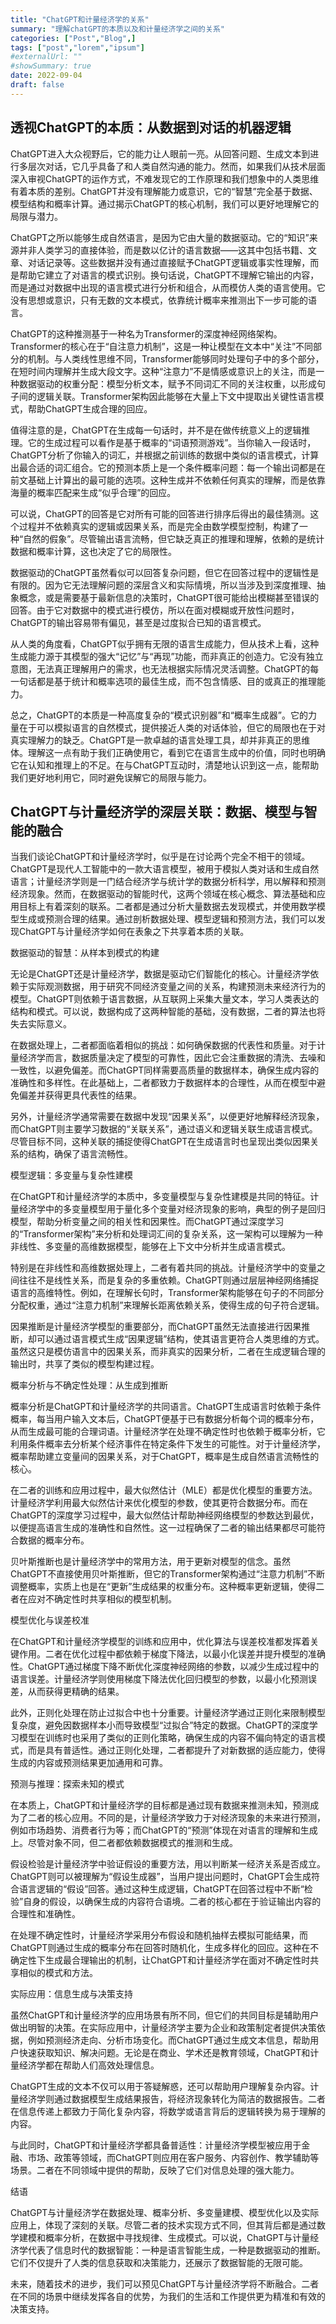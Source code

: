 ```yaml
---
title: "ChatGPT和计量经济学的关系"
summary: "理解chatGPT的本质以及和计量经济学之间的关系"
categories: ["Post","Blog",]
tags: ["post","lorem","ipsum"]
#externalUrl: ""
#showSummary: true
date: 2022-09-04
draft: false
---
```


## 透视ChatGPT的本质：从数据到对话的机器逻辑

ChatGPT进入大众视野后，它的能力让人眼前一亮。从回答问题、生成文本到进行多层次对话，它几乎具备了和人类自然沟通的能力。然而，如果我们从技术层面深入审视ChatGPT的运作方式，不难发现它的工作原理和我们想象中的人类思维有着本质的差别。ChatGPT并没有理解能力或意识，它的“智慧”完全基于数据、模型结构和概率计算。通过揭示ChatGPT的核心机制，我们可以更好地理解它的局限与潜力。

ChatGPT之所以能够生成自然语言，是因为它由大量的数据驱动。它的“知识”来源并非人类学习的直接体验，而是数以亿计的语言数据——这其中包括书籍、文章、对话记录等。这些数据并没有通过直接赋予ChatGPT逻辑或事实性理解，而是帮助它建立了对语言的模式识别。换句话说，ChatGPT不理解它输出的内容，而是通过对数据中出现的语言模式进行分析和组合，从而模仿人类的语言使用。它没有思想或意识，只有无数的文本模式，依靠统计概率来推测出下一步可能的语言。

ChatGPT的这种推测基于一种名为Transformer的深度神经网络架构。Transformer的核心在于“自注意力机制”，这是一种让模型在文本中“关注”不同部分的机制。与人类线性思维不同，Transformer能够同时处理句子中的多个部分，在短时间内理解并生成大段文字。这种“注意力”不是情感或意识上的关注，而是一种数据驱动的权重分配：模型分析文本，赋予不同词汇不同的关注权重，以形成句子间的逻辑关联。Transformer架构因此能够在大量上下文中提取出关键性语言模式，帮助ChatGPT生成合理的回应。

值得注意的是，ChatGPT在生成每一句话时，并不是在做传统意义上的逻辑推理。它的生成过程可以看作是基于概率的“词语预测游戏”。当你输入一段话时，ChatGPT分析了你输入的词汇，并根据之前训练的数据中类似的语言模式，计算出最合适的词汇组合。它的预测本质上是一个条件概率问题：每一个输出词都是在前文基础上计算出的最可能的选项。这种生成并不依赖任何真实的理解，而是依靠海量的概率匹配来生成“似乎合理”的回应。

可以说，ChatGPT的回答是它对所有可能的回答进行排序后得出的最佳猜测。这个过程并不依赖真实的逻辑或因果关系，而是完全由数学模型控制，构建了一种“自然的假象”。尽管输出语言流畅，但它缺乏真正的推理和理解，依赖的是统计数据和概率计算，这也决定了它的局限性。

数据驱动的ChatGPT虽然看似可以回答复杂问题，但它在回答过程中的逻辑性是有限的。因为它无法理解问题的深层含义和实际情境，所以当涉及到深度推理、抽象概念，或是需要基于最新信息的决策时，ChatGPT很可能给出模糊甚至错误的回答。由于它对数据中的模式进行模仿，所以在面对模糊或开放性问题时，ChatGPT的输出容易带有偏见，甚至是过度拟合已知的语言模式。

从人类的角度看，ChatGPT似乎拥有无限的语言生成能力，但从技术上看，这种生成能力源于其模型的强大“记忆”与“再现”功能，而非真正的创造力。它没有独立意图，无法真正理解用户的需求，也无法根据实际情况灵活调整。ChatGPT的每一句话都是基于统计和概率选项的最佳生成，而不包含情感、目的或真正的推理能力。

总之，ChatGPT的本质是一种高度复杂的“模式识别器”和“概率生成器”。它的力量在于可以模拟语言的自然模式，提供接近人类的对话体验，但它的局限也在于对真实理解力的缺乏。ChatGPT是一款卓越的语言处理工具，却并非真正的思维体。理解这一点有助于我们正确使用它，看到它在语言生成中的价值，同时也明确它在认知和推理上的不足。在与ChatGPT互动时，清楚地认识到这一点，能帮助我们更好地利用它，同时避免误解它的局限与能力。



## ChatGPT与计量经济学的深层关联：数据、模型与智能的融合

当我们谈论ChatGPT和计量经济学时，似乎是在讨论两个完全不相干的领域。ChatGPT是现代人工智能中的一款大语言模型，被用于模拟人类对话和生成自然语言；计量经济学则是一门结合经济学与统计学的数据分析科学，用以解释和预测经济现象。然而，在数据驱动的智能时代，这两个领域在核心概念、算法基础和应用目标上有着深刻的联系。二者都是通过分析大量数据去发现模式，并使用数学模型生成或预测合理的结果。通过剖析数据处理、模型逻辑和预测方法，我们可以发现ChatGPT与计量经济学如何在表象之下共享着本质的关联。

数据驱动的智慧：从样本到模式的构建

无论是ChatGPT还是计量经济学，数据是驱动它们智能化的核心。计量经济学依赖于实际观测数据，用于研究不同经济变量之间的关系，构建预测未来经济行为的模型。ChatGPT则依赖于语言数据，从互联网上采集大量文本，学习人类表达的结构和模式。可以说，数据构成了这两种智能的基础，没有数据，二者的算法也将失去实际意义。

在数据处理上，二者都面临着相似的挑战：如何确保数据的代表性和质量。对于计量经济学而言，数据质量决定了模型的可靠性，因此它会注重数据的清洗、去噪和一致性，以避免偏差。而ChatGPT同样需要高质量的数据样本，确保生成内容的准确性和多样性。在此基础上，二者都致力于数据样本的合理性，从而在模型中避免偏差并获得更具代表性的结果。

另外，计量经济学通常需要在数据中发现“因果关系”，以便更好地解释经济现象，而ChatGPT则主要学习数据的“关联关系”，通过语义和逻辑关联生成语言模式。尽管目标不同，这种关联的捕捉使得ChatGPT在生成语言时也呈现出类似因果关系的结构，确保了语言流畅性。

模型逻辑：多变量与复杂性建模

在ChatGPT和计量经济学的本质中，多变量模型与复杂性建模是共同的特征。计量经济学中的多变量模型用于量化多个变量对经济现象的影响，典型的例子是回归模型，帮助分析变量之间的相关性和因果性。而ChatGPT通过深度学习的“Transformer架构”来分析和处理词汇间的复杂关系，这一架构可以理解为一种非线性、多变量的高维数据模型，能够在上下文中分析并生成语言模式。

特别是在非线性和高维数据处理上，二者有着共同的挑战。计量经济学中的变量之间往往不是线性关系，而是复杂的多重依赖。ChatGPT则通过层层神经网络捕捉语言的高维特性。例如，在理解长句时，Transformer架构能够在句子的不同部分分配权重，通过“注意力机制”来理解长距离依赖关系，使得生成的句子符合逻辑。

因果推断是计量经济学模型的重要部分，而ChatGPT虽然无法直接进行因果推断，却可以通过语言模式生成“因果逻辑”结构，使其语言更符合人类思维的方式。虽然这只是模仿语言中的因果关系，而非真实的因果分析，二者在生成逻辑合理的输出时，共享了类似的模型构建过程。

概率分析与不确定性处理：从生成到推断

概率分析是ChatGPT和计量经济学的共同语言。ChatGPT生成语言时依赖于条件概率，每当用户输入文本后，ChatGPT便基于已有数据分析每个词的概率分布，从而生成最可能的合理词语。计量经济学在处理不确定性时也依赖于概率分析，它利用条件概率去分析某个经济事件在特定条件下发生的可能性。对于计量经济学，概率帮助建立变量间的因果关系，对于ChatGPT，概率是生成自然语言流畅性的核心。

在二者的训练和应用过程中，最大似然估计（MLE）都是优化模型的重要方法。计量经济学利用最大似然估计来优化模型的参数，使其更符合数据分布。而在ChatGPT的深度学习过程中，最大似然估计帮助神经网络模型的参数达到最优，以便提高语言生成的准确性和自然性。这一过程确保了二者的输出结果都尽可能符合数据的概率分布。

贝叶斯推断也是计量经济学中的常用方法，用于更新对模型的信念。虽然ChatGPT不直接使用贝叶斯推断，但它的Transformer架构通过“注意力机制”不断调整概率，实质上也是在“更新”生成结果的权重分布。这种概率更新逻辑，使得二者在应对不确定性时共享相似的模型机制。

模型优化与误差校准

在ChatGPT和计量经济学模型的训练和应用中，优化算法与误差校准都发挥着关键作用。二者在优化过程中都依赖于梯度下降法，以最小化误差并提升模型的准确性。ChatGPT通过梯度下降不断优化深度神经网络的参数，以减少生成过程中的语言误差。计量经济学则使用梯度下降法优化回归模型的参数，以最小化预测误差，从而获得更精确的结果。

此外，正则化处理在防止过拟合中也十分重要。计量经济学通过正则化来限制模型复杂度，避免因数据样本小而导致模型“过拟合”特定的数据。ChatGPT的深度学习模型在训练时也采用了类似的正则化策略，确保生成的内容不偏向特定的语言模式，而是具有普适性。通过正则化处理，二者都提升了对新数据的适应能力，使得生成的内容或预测结果更加通用和可靠。

预测与推理：探索未知的模式

在本质上，ChatGPT和计量经济学的目标都是通过现有数据来推测未知，预测成为了二者的核心应用。不同的是，计量经济学致力于对经济现象的未来进行预测，例如市场趋势、消费者行为等；而ChatGPT的“预测”体现在对语言的理解和生成上。尽管对象不同，但二者都依赖数据模式的推测和生成。

假设检验是计量经济学中验证假设的重要方法，用以判断某一经济关系是否成立。ChatGPT则可以被理解为“假设生成器”，当用户提出问题时，ChatGPT会生成符合语言逻辑的“假设”回答。通过这种生成逻辑，ChatGPT在回答过程中不断“检验”自身的假设，以确保生成的内容符合语境。二者的核心都在于验证输出内容的合理性和准确性。

在处理不确定性时，计量经济学采用分布假设和随机抽样去模拟可能结果，而ChatGPT则通过生成的概率分布在回答时随机化，生成多样化的回应。这种在不确定性下生成最合理输出的机制，让ChatGPT和计量经济学在面对不确定性时共享相似的模式和方法。

实际应用：信息生成与决策支持

虽然ChatGPT和计量经济学的应用场景有所不同，但它们的共同目标是辅助用户做出明智的决策。在实际应用中，计量经济学主要为企业和政策制定者提供决策依据，例如预测经济走向、分析市场变化。而ChatGPT通过生成文本信息，帮助用户快速获取知识、解决问题。无论是在商业、学术还是教育领域，ChatGPT和计量经济学都在帮助人们高效处理信息。

ChatGPT生成的文本不仅可以用于答疑解惑，还可以帮助用户理解复杂内容。计量经济学则通过数据模型生成结果报告，将经济现象转化为简洁的数据报告。二者在信息传递上都致力于简化复杂内容，将数学或语言背后的逻辑转换为易于理解的内容。

与此同时，ChatGPT和计量经济学都具备普适性：计量经济学模型被应用于金融、市场、政策等领域，而ChatGPT则应用在客户服务、内容创作、教学辅助等场景。二者在不同领域中提供的帮助，反映了它们对信息处理的强大能力。

结语

ChatGPT与计量经济学在数据处理、概率分析、多变量建模、模型优化以及实际应用上，体现了深刻的关联。尽管二者的技术实现方式不同，但其背后都是通过数学建模和概率分析，在数据中寻找规律、生成模式。可以说，ChatGPT与计量经济学代表了信息时代的数据智能：一种是语言智能生成，一种是数据驱动的推断。它们不仅提升了人类的信息获取和决策能力，还展示了数据智能的无限可能。

未来，随着技术的进步，我们可以预见ChatGPT与计量经济学将不断融合。二者在不同的场景中继续发挥各自的优势，为我们的生活和工作提供更为精准和有效的决策支持。